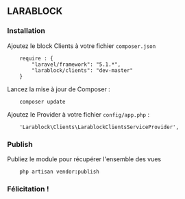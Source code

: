 ## LARABLOCK ##
 
### Installation ###
 
Ajoutez le block Clients à votre fichier `composer.json`
```
    require : {
        "laravel/framework": "5.1.*",
        "larablock/clients": "dev-master"
    }
```
 
Lancez la mise à jour de Composer :
```
    composer update
```
 
Ajoutez le Provider à votre fichier `config/app.php` :
```
    'Larablock\Clients\LarablockClientsServiceProvider',
```
 
### Publish ###
 
Publiez le module pour récupérer l'ensemble des vues
```
    php artisan vendor:publish
```
 
### Félicitation ! ###